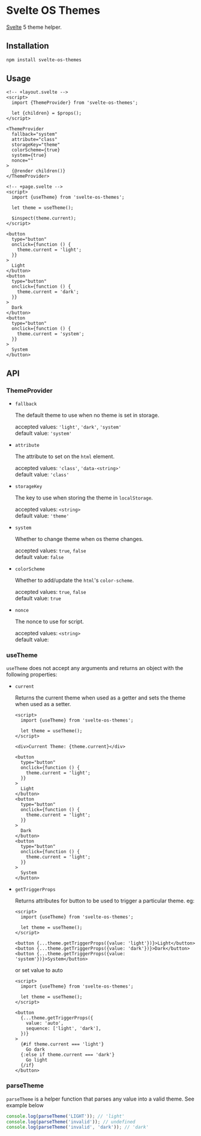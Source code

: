 # Svelte OS Themes

[Svelte](https://svelte.dev/) 5 theme helper.

## Installation

```bash
npm install svelte-os-themes
```

## Usage

```svelte
<!-- +layout.svelte -->
<script>
  import {ThemeProvider} from 'svelte-os-themes';

  let {children} = $props();
</script>

<ThemeProvider
  fallback="system"
  attribute="class"
  storageKey="theme"
  colorScheme={true}
  system={true}
  nonce=""
>
  {@render children()}
</ThemeProvider>
```

```svelte
<!-- +page.svelte -->
<script>
  import {useTheme} from 'svelte-os-themes';

  let theme = useTheme();

  $inspect(theme.current);
</script>

<button
  type="button"
  onclick={function () {
    theme.current = 'light';
  }}
>
  Light
</button>
<button
  type="button"
  onclick={function () {
    theme.current = 'dark';
  }}
>
  Dark
</button>
<button
  type="button"
  onclick={function () {
    theme.current = 'system';
  }}
>
  System
</button>
```

## API

### ThemeProvider

- `fallback`

  The default theme to use when no theme is set in storage.

  accepted values: `'light'`, `'dark'`, `'system'`<br/>
  default value: `'system'`

- `attribute`

  The attribute to set on the `html` element.

  accepted values: `'class'`, `'data-<string>'`<br/>
  default value: `'class'`

- `storageKey`

  The key to use when storing the theme in `localStorage`.

  accepted values: `<string>`<br/>
  default value: `'theme'`

- `system`

  Whether to change theme when os theme changes.

  accepted values: `true`, `false`<br/>
  default value: `false`

- `colorScheme`

  Whether to add/update the `html`'s `color-scheme`.

  accepted values: `true`, `false`<br/>
  default value: `true`

- `nonce`

  The nonce to use for script.

  accepted values: `<string>`<br/>
  default value:

### useTheme

`useTheme` does not accept any arguments and returns an object with the following properties:

- `current`

  Returns the current theme when used as a getter and sets the theme when used as a setter.

  ```svelte
  <script>
    import {useTheme} from 'svelte-os-themes';

    let theme = useTheme();
  </script>

  <div>Current Theme: {theme.current}</div>

  <button
    type="button"
    onclick={function () {
      theme.current = 'light';
    }}
  >
    Light
  </button>
  <button
    type="button"
    onclick={function () {
      theme.current = 'light';
    }}
  >
    Dark
  </button>
  <button
    type="button"
    onclick={function () {
      theme.current = 'light';
    }}
  >
    System
  </button>
  ```

- `getTriggerProps`

  Returns attributes for button to be used to trigger a particular theme. eg:

  ```svelte
  <script>
    import {useTheme} from 'svelte-os-themes';

    let theme = useTheme();
  </script>

  <button {...theme.getTriggerProps({value: 'light'})}>Light</button>
  <button {...theme.getTriggerProps({value: 'dark'})}>Dark</button>
  <button {...theme.getTriggerProps({value: 'system'})}>System</button>
  ```

  or set value to auto

  ```svelte
  <script>
    import {useTheme} from 'svelte-os-themes';

    let theme = useTheme();
  </script>

  <button
    {...theme.getTriggerProps({
      value: 'auto',
      sequence: ['light', 'dark'],
    })}
  >
    {#if theme.current === 'light'}
      Go dark
    {:else if theme.current === 'dark'}
      Go light
    {/if}
  </button>
  ```

### parseTheme

`parseTheme` is a helper function that parses any value into a valid theme. See example below

```js
console.log(parseTheme('LIGHT')); // 'light'
console.log(parseTheme('invalid')); // undefined
console.log(parseTheme('invalid', 'dark')); // 'dark'
```
